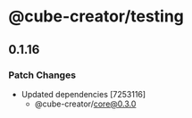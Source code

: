 # @cube-creator/testing

## 0.1.16
### Patch Changes

- Updated dependencies [7253116]
  - @cube-creator/core@0.3.0
